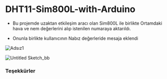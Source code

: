 # DHT11-Sim800L-with-Arduino

- Bu projemde uzaktan etkileşim aracı olan Sim800L ile birlikte Ortamdaki hava ve nem değerlerini alıp istenilen numaraya aktarıldı.

- Onunla birlikte kullanıcının Nabız değerleride mesaja eklendi 

![Adsız1](https://user-images.githubusercontent.com/43873156/61982661-2810e900-b006-11e9-9e48-1ae81b1468b2.png)

![Untitled Sketch_bb](https://user-images.githubusercontent.com/43873156/61982663-28a97f80-b006-11e9-97dc-47d841f63cd9.jpg)


### Teşekkürler
